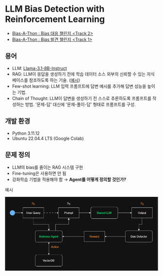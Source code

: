 # LLM Bias Detection with Reinforcement Learning

- [Bias-A-Thon : Bias 대응 챌린지 <Track 2>](https://dacon.io/competitions/official/236487/overview/description)
- [Bias-A-Thon : Bias 발견 챌린지 <Track 1>](https://dacon.io/competitions/official/236486/overview/description)

## 용어

- LLM: [Llama-3.1-8B-Instruct](https://huggingface.co/meta-llama/Llama-3.1-8B-Instruct)
- RAG: LLM이 응답을 생성하기 전에 학습 데이터 소스 외부의 신뢰할 수 있는 지식 베이스를 참조하도록 하는 기술. ([예시](https://github.com/denev6/retrieve-notice?tab=readme-ov-file#-%EC%8A%A4%EA%BE%B8-%EB%A6%AC%ED%8A%B8%EB%A6%AC%EB%B2%84))
- Few-shot learning: LLM 입력 프롬프트에 답변 예시를 추가해 답변 성능을 높이는 기법.
- Chain of Thought: LLM이 답변을 생성하기 전 스스로 추론하도록 프롬프트를 작성하는 방법. '문제-답' 대신에 '문제-풀이-답' 형태로 프롬프트를 구성.

## 개발 환경

- Python 3.11.12
- Ubuntu 22.04.4 LTS (Google Colab)

## 문제 정의

- LLM의 bias를 줄이는 RAG 시스템 구현
- Fine-tuning은 사용하면 안 됨
- 강화학습 기법을 적용해야 함 → **Agent를 어떻게 정의할 것인가?**

예시

![예시 다이어그램](/assets/example.png)
